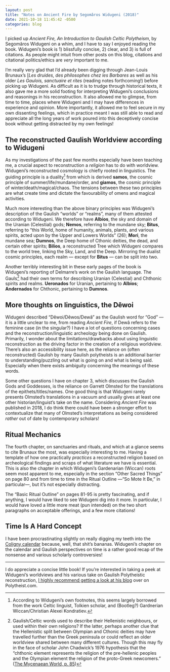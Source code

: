 ```yaml
---
layout: post
title: "Notes on Ancient Fire by Segomâros Widugeni (2018)"
date: 2021-10-18 11:45:42 -0500
categories: blog
---
```


I picked up _Ancient Fire, An Introduction to Gaulish Celtic Polytheism_, by Segomâros Widugeni on a whim, and I have to say I enjoyed reading the book. Widugeni’s book is 1) blissfully concise, 2) clear, and 3) is full of citations. As people might intuit from other posts on this blog, citations and citational politics/ethics are _very_ important to me. 

I’m really very glad that I’d already been digging through Jean-Louis Brunaux’s [_Les druides, des philosophes chez les Barbares_ as well as his older _Les Gaulois, sanctuaire et rites_ (reading notes forthcoming!) before picking up Widugeni. As difficult as it is to trudge through historical texts, it also gave me a more solid footing for interpreting Widugeni’s conclusions and reasonings in his reconstruction. It also allowed me to glimpse, from time to time, places where Widugeni and I may have differences in experience and opinion. More importantly, it allowed me to feel secure in my own dissenting feelings, which in practice meant I was still able to read and appreciate all the long years of work poured into this deceptively concise book without getting distracted by my own feelings!

## The reconstructed Gaulish Worldview according to Widugeni
As my investigations of the past few months especially have been teaching me, a crucial aspect to reconstruction a _religion_ has to do with worldview. Widugeni’s reconstructed cosmology is chiefly rooted in linguistics. The guiding principle is a duality[^1] from which is derived **samos**, the cosmic principle of summer/life/mundane/order, and **giamos**, the cosmic principle of winter/death/magical/chaos. The tensions between these two principles are what create time and dictate the favourability of omens and magical activities.

Much more interesting than the above binary principles was Widugeni’s description of the Gaulish “worlds” or “realms”, many of them attested according to Widugeni. We therefore have **Albios**, the sky and domain of the Uranian (Celestial) gods; **Nemos**, referring to the mundane sky; **Bitus**, referring to “this World, home of humanity, animals, plants, and various spirits, acted upon by the Upper and Lowers Worlds” (26); **Mori**, the mundane sea; **Dumnos**, the Deep home of Cthonic deities, the dead, and certain other spirits; **Bilios**, a reconstructed Tree which Widugeni compares to the world tree, linking the Sky, Land, and the Deep. Mirroring the dualist cosmic principles, each realm — except for **Bitus** — can be split into two.

Another terribly interesting bit in these early pages of the book is Widugeni’s reporting of Delmarre’s work on the Gaulish language. The Gauls[^2] had their own terms for describing Uranian (Celestial) and Chthonic spirits and realms. **Ueronados** for Uranian, pertaining to **Albios**; **Andernados** for Chthonic, pertaining to **Dumnos**.

## More thoughts on linguistics, the Dêwoi

Widugeni described “Dêwoi/Dêwos/Dewâ” as the Gaulish word for “God” — it is a little unclear to me, from reading _Ancient Fire_, if Dewâ refers to the feminine case (in the singular?) I have a lot of questions concerning cases and the reconstruction/linguistic archeology being done on Gaulish. Primarily, I wonder about the limitations/drawbacks about using linguistic reconstruction as the driving factor in the creation of a religious worldview. There’s also an accessibility issue here, as the reliance on (often reconstructed) Gaulish by many Gaulish polytheists is an additional barrier to understanding/puzzling out what is going on and what is being said. Especially when there exists ambiguity concerning the meanings of these words.

Some other questions I have on chapter 3, which discusses the Gaulish Gods and Goddesses, is the reliance on Garrett Olmsted for the translations of the epithets/titles/names. One good thing is that Widugeni rarely presents Olmsted’s translations in a vacuum and usually gives at least one other historian/linguist’s take on the name. Considering _Ancient Fire_ was published in 2018, I do think there could have been a stronger effort to contextualize that many of Olmsted’s interpretations as being considered _rather_ out of date by contemporary scholars!

## Ritual Mechanics

The fourth chapter, on sanctuaries and rituals, and which at a glance seems to cite Brunaux the most, was especially interesting to me. Having a template of how one practically _practices_ a reconstructed religion based on archeological findings and scraps of what literature we have is essential. This is also the chapter in which Widugeni’s Gardenarian (Wiccan) roots seem most apparent to me, especially in the section “Other Sacred Things” on page 80 and from time to time in the Ritual Outline —“So Mote It Be,” in particular—, but it’s not especially distracting.

The “Basic Ritual Outline” on pages 81-95 is pretty fascinating, and if anything, I would have liked to see Widugeni dig into it more. In particular, I would have loved a little more meat (pun intended) on the two short paragraphs on acceptable offerings, and a few more citations!

## Time Is A Hard Concept

I have been procrastinating slightly on really digging my teeth into the [Coligny calendar](https://en.wikipedia.org/wiki/Coligny_calendar) because, well, that shit’s bananas. Widugeni’s chapter on the calendar and Gaulish perspectives on time is a rather good recap of the nonsense and various scholarly controversies!

---

I do appreciate a concise little book! If you’re interested in taking a peek at Widugeni’s worldviews and his various take on Gaulish Polytheistic reconstruction, [I highly recommend getting a look at his blog](http://polytheist.com/author/widugeni/) over on Polytheist.com. 

[^1]: According to Widugeni’s own footnotes, this seems largely borrowed from the work Celtic linguist, Tolkien scholar, and (Bootleg?) Gardnerian Wiccan/Christian Alexei Kondratiev.
[^2]: Gaulish/Celtic words used to describe their Hellenistic neighbours, or used within their own religions? If the latter, perhaps another clue that the Hellenistic split between Olympian and Cthonic deities may have travelled further than the Greek peninsula or could reflect an older worldview shared between many different cultures. Though this may fly in the face of scholar John Chadwick’s 1976 hypothesis that the “chthonic element represents the religion of the pre-hellenic peoples and the Olympian element the religion of the proto-Greek newcomers.” ([The Mycenaean World, p. 85](https://archive.org/details/mycenaeanworld00chad/page/85/mode/2up))